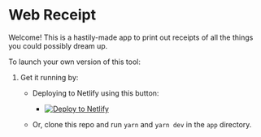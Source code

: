 # Web Receipt

Welcome! This is a hastily-made app to print out receipts of all the things you could
possibly dream up.

To launch your own version of this tool:

1.  Get it running by:

    - Deploying to Netlify using this button:

      - [![Deploy to Netlify](https://www.netlify.com/img/deploy/button.svg)](https://app.netlify.com/start/deploy?repository=https://github.com/hexacubist/terrible-receipt)

    - Or, clone this repo and run `yarn` and `yarn dev` in the `app` directory.
